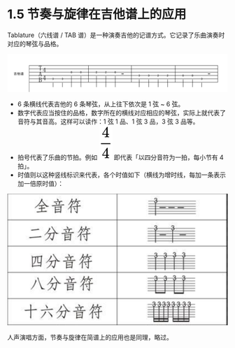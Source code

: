 # 1.5 节奏与旋律在吉他谱上的应用

Tablature（六线谱 / TAB 谱）是一种演奏吉他的记谱方式。它记录了乐曲演奏时对应的琴弦与品格。

![TAB](../images/tab-1.png)

- 6 条横线代表吉他的 6 条琴弦，从上往下依次是 1 弦 ~ 6 弦。
- 数字代表应当按住的品格，数字所在的横线对应相应的琴弦，实际上就代表了音符与其音高。这样可以读作：1 弦 1 品、1 弦 3 品，3 弦 3 品等。
- 拍号代表了乐曲的节拍。例如 ![4/4](../images/equation.svg) 即代表「以四分音符为一拍，每小节有 4 拍」。
- 时值则以这种竖线标识来代表，各个时值如下（横线为增时线，每加一条表示加一倍原时值）：

![value](../images/value.png)

人声演唱方面，节奏与旋律在简谱上的应用也是同理，略过。
